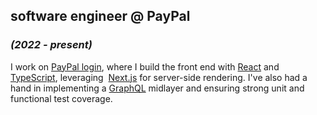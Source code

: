 ## software engineer @ PayPal

### _(2022 - present)_

I work on [PayPal login](https://paypal.com/login), where I build the front end
with [React](https://reactjs.org) and&nbsp;
[TypeScript](https://www.typescriptlang.org), leveraging&nbsp;
[Next.js](https://nextjs.org) for server-side rendering. I've also had a hand in
implementing a [GraphQL](https://graphql.org) midlayer and ensuring strong unit
and functional test coverage.
